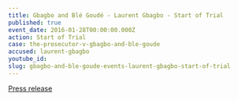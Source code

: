 ```yaml
---
title: Gbagbo and Blé Goudé - Laurent Gbagbo - Start of Trial
published: true
event_date: 2016-01-28T00:00:00.000Z
action: Start of Trial
case: the-prosecutor-v-gbagbo-and-ble-goude
accused: laurent-gbagbo
youtube_id:
slug: gbagbo-and-ble-goude-events-laurent-gbagbo-start-of-trial
---
```



[Press release](https://www.icc-cpi.int/en_menus/icc/press%20and%20media/press%20releases/Pages/pr1184.aspx)